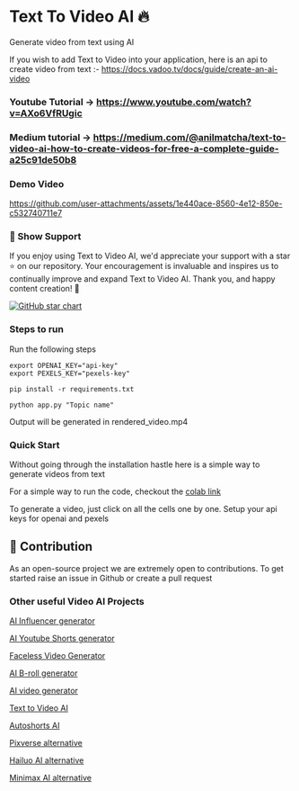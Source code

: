 # Text To Video AI 🔥

Generate video from text using AI

If you wish to add Text to Video into your application, here is an api to create video from text :- https://docs.vadoo.tv/docs/guide/create-an-ai-video

### Youtube Tutorial -> https://www.youtube.com/watch?v=AXo6VfRUgic

### Medium tutorial -> https://medium.com/@anilmatcha/text-to-video-ai-how-to-create-videos-for-free-a-complete-guide-a25c91de50b8

### Demo Video

https://github.com/user-attachments/assets/1e440ace-8560-4e12-850e-c532740711e7

### 🌟 Show Support

If you enjoy using Text to Video AI, we'd appreciate your support with a star ⭐ on our repository. Your encouragement is invaluable and inspires us to continually improve and expand Text to Video AI. Thank you, and happy content creation! 🎉

[![GitHub star chart](https://img.shields.io/github/stars/SamurAIGPT/Text-To-Video-AI?style=social)](https://github.com/SamurAIGPT/Text-To-Video-AI/stargazers)

### Steps to run

Run the following steps

```
export OPENAI_KEY="api-key"
export PEXELS_KEY="pexels-key"

pip install -r requirements.txt

python app.py "Topic name"
```

Output will be generated in rendered_video.mp4

### Quick Start

Without going through the installation hastle here is a simple way to generate videos from text

For a simple way to run the code, checkout the [colab link](/Text_to_Video_example.ipynb)

To generate a video, just click on all the cells one by one. Setup your api keys for openai and pexels

## 💁 Contribution

As an open-source project we are extremely open to contributions. To get started raise an issue in Github or create a pull request

### Other useful Video AI Projects

[AI Influencer generator](https://github.com/SamurAIGPT/AI-Influencer-Generator)

[AI Youtube Shorts generator](https://github.com/SamurAIGPT/AI-Youtube-Shorts-Generator/)

[Faceless Video Generator](https://github.com/SamurAIGPT/Faceless-Video-Generator)

[AI B-roll generator](https://github.com/Anil-matcha/AI-B-roll)

[AI video generator](https://www.vadoo.tv/ai-video-generator)

[Text to Video AI](https://www.vadoo.tv/text-to-video-ai)

[Autoshorts AI](https://www.vadoo.tv/autoshorts-ai)

[Pixverse alternative](https://www.vadoo.tv/pixverse-ai)

[Hailuo AI alternative](https://www.vadoo.tv/hailuo-ai)

[Minimax AI alternative](https://www.vadoo.tv/minimax-ai)
